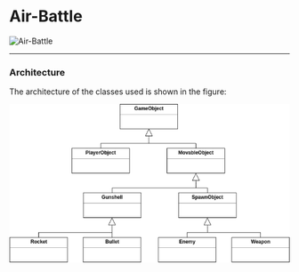 # Air-Battle
![Air-Battle](http://i58.fastpic.ru/big/2013/1029/ce/2532ee118f42154eea18722bb7fb25ce.jpeg)

***

### Architecture

The architecture of the classes used is shown in the figure:

![Architecture](doc/images/Architecture.png)


